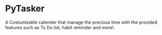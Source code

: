 # PyTasker
A Costumizable calender that manage the precious time with the provided features such as To Do list, habit reminder and more!.
